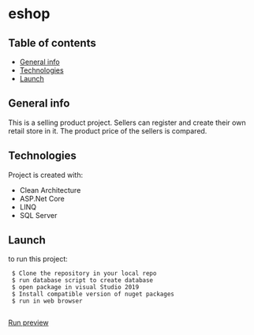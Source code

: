 # eshop

## Table of contents
* [General info](#general-info)
* [Technologies](#technologies)
* [Launch](#Launch)

## General info
This is a selling product project. Sellers can register and create their own retail store in it.
The product price of the sellers is compared. 
	
## Technologies
Project is created with:
 * Clean Architecture 
 * ASP.Net Core
 * LINQ
 * SQL Server
	
## Launch
to run this project:
```
 $ Clone the repository in your local repo
 $ run database script to create database
 $ open package in visual Studio 2019
 $ Install compatible version of nuget packages
 $ run in web browser
 
``` 
[Run preview](./Help/Review.gif)
